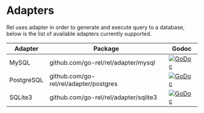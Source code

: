 # Adapters

Rel uses adapter in order to generate and execute query to a database, below is the list of available adapters currently supported.

| Adapter    | Package                              | Godoc                                                                                                                                 |
|------------|--------------------------------------|---------------------------------------------------------------------------------------------------------------------------------------|
| MySQL      | github.com/go-rel/rel/adapter/mysql    | [![GoDoc](https://godoc.org/github.com/go-rel/rel/adapter/mysql?status.svg)](https://godoc.org/github.com/go-rel/rel/adapter/mysql)       |
| PostgreSQL | github.com/go-rel/rel/adapter/postgres | [![GoDoc](https://godoc.org/github.com/go-rel/rel/adapter/postgres?status.svg)](https://godoc.org/github.com/go-rel/rel/adapter/postgres) |
| SQLite3    | github.com/go-rel/rel/adapter/sqlite3  | [![GoDoc](https://godoc.org/github.com/go-rel/rel/adapter/sqlite3?status.svg)](https://godoc.org/github.com/go-rel/rel/adapter/sqlite3)   |
